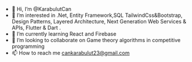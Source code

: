 - 👋 Hi, I’m @KarabulutCan
- 👀 I’m interested in .Net, Entity Framework,SQL TailwindCss&Bootstrap, Design Patterns, Layered Architecture, Next Generation Web Services & APIs, Flutter & Dart .
- 🌱 I’m currently learning React and Firebase
- 💞️ I’m looking to collaborate on Game theory algorithms in competitive programming
- 📫 How to reach me cankarabulut23@gmail.com

<!---
KarabulutCan/KarabulutCan is a ✨ special ✨ repository because its `README.md` (this file) appears on your GitHub profile.
You can click the Preview link to take a look at your changes.
--->
